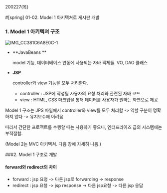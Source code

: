 200227(목)

#[spring] 01-02. Model 1 아키텍쳐로 게시판 개발



### 1. Model 1 아키텍쳐 구조

![IMG_CC381C6A8E0C-1](/Users/blossommilktea/Downloads/IMG_CC381C6A8E0C-1.jpeg)



- **JavaBeans **

  model 기능, 데이터베이스 연동에 사용되는 자바 객체들. VO, DAO 클래스

- **JSP**

  controller와 view 기능을 모두 처리한다.

  - controller : JSP에 작성될 사용자의 요청 처리와 관련된 자바 코드  
  - view : HTML, CSS 마크업을 통해 데이터를 사용자가 원하는 화면으로 제공

  

Model 1 구조는 JPS 파일에서 controller와 view를 모두 처리함 -> 역할 구분이 명확하지 않다 -> 유지보수에 어려움

따라서 간단한 프로젝트를 수행할 때는 사용하기 좋으나, 엔터프라이즈 급의 시스템에는 부적절함.

(Model 2는 MVC 아키텍쳐. 다음 장에 자세히 나옴.)





###2.  Model 1 구조로 개발

#### forward와  redirect의 차이

- forward :  jsp 요청 -> 다른 jsp로 forwarding -> response
- redirect :  jsp 요청 -> jsp response -> 다른 jsp요청 -> 다른 jsp 응답



